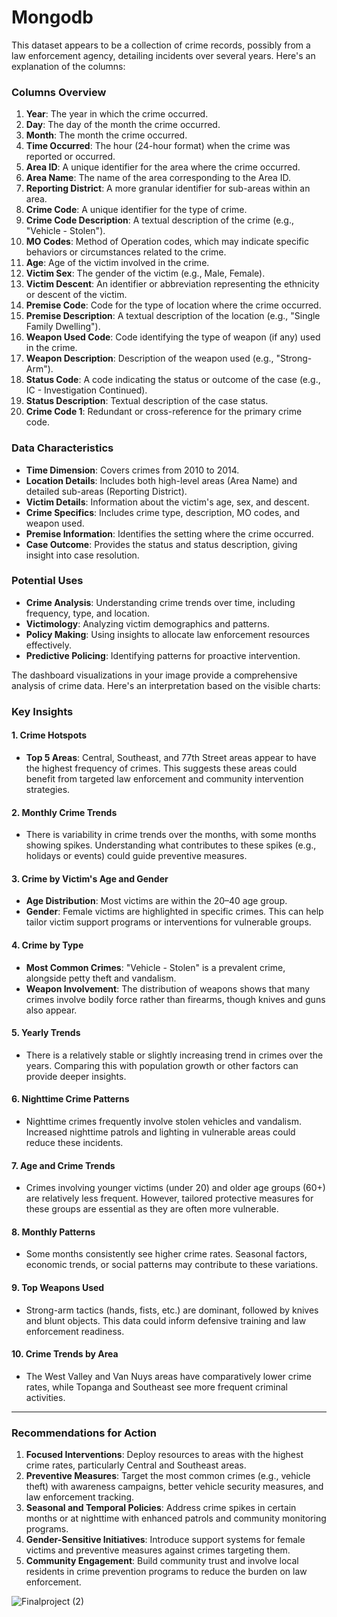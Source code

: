# Mongodb
This dataset appears to be a collection of crime records, possibly from a law enforcement agency, detailing incidents over several years. Here's an explanation of the columns:

### **Columns Overview**
1. **Year**: The year in which the crime occurred.
2. **Day**: The day of the month the crime occurred.
3. **Month**: The month the crime occurred.
4. **Time Occurred**: The hour (24-hour format) when the crime was reported or occurred.
5. **Area ID**: A unique identifier for the area where the crime occurred.
6. **Area Name**: The name of the area corresponding to the Area ID.
7. **Reporting District**: A more granular identifier for sub-areas within an area.
8. **Crime Code**: A unique identifier for the type of crime.
9. **Crime Code Description**: A textual description of the crime (e.g., "Vehicle - Stolen").
10. **MO Codes**: Method of Operation codes, which may indicate specific behaviors or circumstances related to the crime.
11. **Age**: Age of the victim involved in the crime.
12. **Victim Sex**: The gender of the victim (e.g., Male, Female).
13. **Victim Descent**: An identifier or abbreviation representing the ethnicity or descent of the victim.
14. **Premise Code**: Code for the type of location where the crime occurred.
15. **Premise Description**: A textual description of the location (e.g., "Single Family Dwelling").
16. **Weapon Used Code**: Code identifying the type of weapon (if any) used in the crime.
17. **Weapon Description**: Description of the weapon used (e.g., "Strong-Arm").
18. **Status Code**: A code indicating the status or outcome of the case (e.g., IC - Investigation Continued).
19. **Status Description**: Textual description of the case status.
20. **Crime Code 1**: Redundant or cross-reference for the primary crime code.

### **Data Characteristics**
- **Time Dimension**: Covers crimes from 2010 to 2014.
- **Location Details**: Includes both high-level areas (Area Name) and detailed sub-areas (Reporting District).
- **Victim Details**: Information about the victim's age, sex, and descent.
- **Crime Specifics**: Includes crime type, description, MO codes, and weapon used.
- **Premise Information**: Identifies the setting where the crime occurred.
- **Case Outcome**: Provides the status and status description, giving insight into case resolution.

### **Potential Uses**
- **Crime Analysis**: Understanding crime trends over time, including frequency, type, and location.
- **Victimology**: Analyzing victim demographics and patterns.
- **Policy Making**: Using insights to allocate law enforcement resources effectively.
- **Predictive Policing**: Identifying patterns for proactive intervention.

The dashboard visualizations in your image provide a comprehensive analysis of crime data. Here's an interpretation based on the visible charts:

### **Key Insights**

#### 1. **Crime Hotspots**
- **Top 5 Areas**: Central, Southeast, and 77th Street areas appear to have the highest frequency of crimes. This suggests these areas could benefit from targeted law enforcement and community intervention strategies.

#### 2. **Monthly Crime Trends**
- There is variability in crime trends over the months, with some months showing spikes. Understanding what contributes to these spikes (e.g., holidays or events) could guide preventive measures.

#### 3. **Crime by Victim's Age and Gender**
- **Age Distribution**: Most victims are within the 20–40 age group.
- **Gender**: Female victims are highlighted in specific crimes. This can help tailor victim support programs or interventions for vulnerable groups.

#### 4. **Crime by Type**
- **Most Common Crimes**: "Vehicle - Stolen" is a prevalent crime, alongside petty theft and vandalism. 
- **Weapon Involvement**: The distribution of weapons shows that many crimes involve bodily force rather than firearms, though knives and guns also appear.

#### 5. **Yearly Trends**
- There is a relatively stable or slightly increasing trend in crimes over the years. Comparing this with population growth or other factors can provide deeper insights.

#### 6. **Nighttime Crime Patterns**
- Nighttime crimes frequently involve stolen vehicles and vandalism. Increased nighttime patrols and lighting in vulnerable areas could reduce these incidents.

#### 7. **Age and Crime Trends**
- Crimes involving younger victims (under 20) and older age groups (60+) are relatively less frequent. However, tailored protective measures for these groups are essential as they are often more vulnerable.

#### 8. **Monthly Patterns**
- Some months consistently see higher crime rates. Seasonal factors, economic trends, or social patterns may contribute to these variations.

#### 9. **Top Weapons Used**
- Strong-arm tactics (hands, fists, etc.) are dominant, followed by knives and blunt objects. This data could inform defensive training and law enforcement readiness.

#### 10. **Crime Trends by Area**
- The West Valley and Van Nuys areas have comparatively lower crime rates, while Topanga and Southeast see more frequent criminal activities.

---

### **Recommendations for Action**
1. **Focused Interventions**: Deploy resources to areas with the highest crime rates, particularly Central and Southeast areas.
2. **Preventive Measures**: Target the most common crimes (e.g., vehicle theft) with awareness campaigns, better vehicle security measures, and law enforcement tracking.
3. **Seasonal and Temporal Policies**: Address crime spikes in certain months or at nighttime with enhanced patrols and community monitoring programs.
4. **Gender-Sensitive Initiatives**: Introduce support systems for female victims and preventive measures against crimes targeting them.
5. **Community Engagement**: Build community trust and involve local residents in crime prevention programs to reduce the burden on law enforcement.


![Finalproject (2)](https://github.com/user-attachments/assets/15b5c5cf-67f9-4e92-9e49-8ce91168b7f9)

